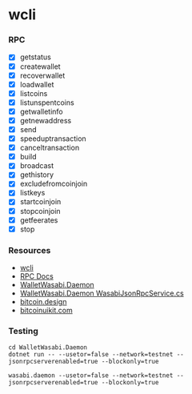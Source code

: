 # wcli

### RPC

- [x] getstatus
- [x] createwallet
- [x] recoverwallet
- [x] loadwallet
- [x] listcoins
- [x] listunspentcoins
- [x] getwalletinfo
- [x] getnewaddress
- [x] send
- [x] speeduptransaction
- [x] canceltransaction
- [x] build
- [x] broadcast
- [x] gethistory
- [x] excludefromcoinjoin
- [x] listkeys
- [x] startcoinjoin
- [x] stopcoinjoin
- [x] getfeerates
- [x] stop

### Resources

- [wcli](https://github.com/wieslawsoltes/wcli)
- [RPC Docs](https://docs.wasabiwallet.io/using-wasabi/RPC.html)
- [WalletWasabi.Daemon](https://github.com/zkSNACKs/WalletWasabi/tree/master/WalletWasabi.Daemon)
- [WalletWasabi.Daemon WasabiJsonRpcService.cs](https://github.com/zkSNACKs/WalletWasabi/blob/master/WalletWasabi.Daemon/Rpc/WasabiJsonRpcService.cs)
- [bitcoin.design](https://bitcoin.design/)
- [bitcoinuikit.com](https://www.bitcoinuikit.com/)

### Testing

```
cd WalletWasabi.Daemon
dotnet run -- --usetor=false --network=testnet --jsonrpcserverenabled=true --blockonly=true
```

```
wasabi.daemon --usetor=false --network=testnet --jsonrpcserverenabled=true --blockonly=true
```

